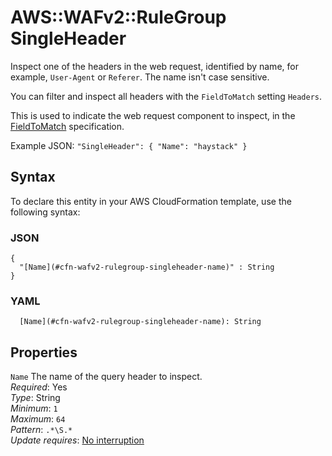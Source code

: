 # AWS::WAFv2::RuleGroup SingleHeader<a name="aws-properties-wafv2-rulegroup-singleheader"></a>

Inspect one of the headers in the web request, identified by name, for example, `User-Agent` or `Referer`\. The name isn't case sensitive\.

You can filter and inspect all headers with the `FieldToMatch` setting `Headers`\.

This is used to indicate the web request component to inspect, in the [FieldToMatch](https://docs.aws.amazon.com/AWSCloudFormation/latest/UserGuide/aws-properties-wafv2-rulegroup-xssmatchstatement.html#cfn-wafv2-rulegroup-xssmatchstatement-fieldtomatch) specification\.

Example JSON: `"SingleHeader": { "Name": "haystack" }`

## Syntax<a name="aws-properties-wafv2-rulegroup-singleheader-syntax"></a>

To declare this entity in your AWS CloudFormation template, use the following syntax:

### JSON<a name="aws-properties-wafv2-rulegroup-singleheader-syntax.json"></a>

```
{
  "[Name](#cfn-wafv2-rulegroup-singleheader-name)" : String
}
```

### YAML<a name="aws-properties-wafv2-rulegroup-singleheader-syntax.yaml"></a>

```
  [Name](#cfn-wafv2-rulegroup-singleheader-name): String
```

## Properties<a name="aws-properties-wafv2-rulegroup-singleheader-properties"></a>

`Name` <a name="cfn-wafv2-rulegroup-singleheader-name"></a>
The name of the query header to inspect\.  
_Required_: Yes  
_Type_: String  
_Minimum_: `1`  
_Maximum_: `64`  
_Pattern_: `.*\S.*`  
_Update requires_: [No interruption](https://docs.aws.amazon.com/AWSCloudFormation/latest/UserGuide/using-cfn-updating-stacks-update-behaviors.html#update-no-interrupt)
